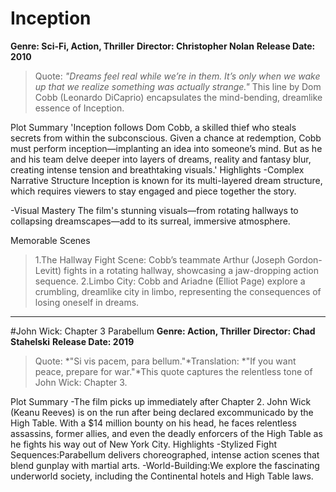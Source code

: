 # Inception
**Genre: Sci-Fi, Action, Thriller**
**Director: Christopher Nolan**
**Release Date: 2010**
>Quote: *"Dreams feel real while we’re in them. It’s only when we wake up that we realize something was actually strange."* This line by Dom Cobb (Leonardo DiCaprio) encapsulates the mind-bending, dreamlike essence of Inception.

Plot Summary
'Inception follows Dom Cobb, a skilled thief who steals secrets from within the subconscious. Given a chance at redemption, Cobb must perform inception—implanting an idea into someone’s mind. But as he and his team delve deeper into layers of dreams, reality and fantasy blur, creating intense tension and breathtaking visuals.'
Highlights
-Complex Narrative Structure
Inception is known for its multi-layered dream structure, which requires viewers to stay engaged and piece together the story.

-Visual Mastery
The film's stunning visuals—from rotating hallways to collapsing dreamscapes—add to its surreal, immersive atmosphere.

Memorable Scenes
>1.The Hallway Fight Scene: Cobb’s teammate Arthur (Joseph Gordon-Levitt) fights in a rotating hallway, showcasing a jaw-dropping action sequence.
>2.Limbo City: Cobb and Ariadne (Elliot Page) explore a crumbling, dreamlike city in limbo, representing the consequences of losing oneself in dreams.
---

#John Wick: Chapter 3  Parabellum
**Genre: Action, Thriller**
**Director: Chad Stahelski**
**Release Date: 2019**

>Quote: *"Si vis pacem, para bellum."*Translation: *"If you want peace, prepare for war."*This quote captures the relentless tone of John Wick: Chapter 3.

Plot Summary
-The film picks up immediately after Chapter 2. John Wick (Keanu Reeves) is on the run after being declared excommunicado by the High Table. With a $14 million bounty on his head, he faces relentless assassins, former allies, and even the deadly enforcers of the High Table as he fights his way out of New York City.
Highlights
-Stylized Fight Sequences:Parabellum delivers choreographed, intense action scenes that blend gunplay with martial arts.
-World-Building:We explore the fascinating underworld society, including the Continental hotels and High Table laws.
